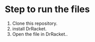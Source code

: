 # Step to run the files

1. Clone this repository.
2. install DrRacket.
3. Open the file in DrRacket..
